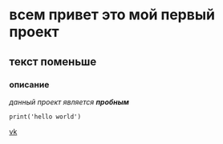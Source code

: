# всем привет это мой первый проект

## текст поменьше

### описание

_данный проект является **пробным**_

```
print('hello world')
```

[vk](https://vk.com/feed "сайт вк")

